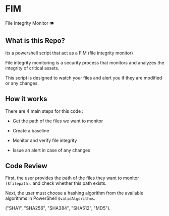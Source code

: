 # FIM
File Integrity Monitor 👁

## What is this Repo?
Its a powershell script that act as a FIM (file integrity monitor)

File integrity monitoring is a security process that monitors and analyzes the integrity of critical assets.

This script is designed to watch your files and alert you if they are modified or any changes.

## How it works
There are 4 main steps for this code :

* Get the path of the files we want to monitor
  
* Create a baseline
  
* Monitor and verify file integrity
  
* Issue an alert in case of any changes

## Code Review

First, the user provides the path of the files they want to monitor `($filepath)`. 
and check whether this path exists.

Next, the user must choose a hashing algorithm from the available algorithms in PowerShell `$validAlgorithms`.

("SHA1", "SHA256", "SHA384", "SHA512", "MD5").


